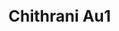<a name="material" />

# Chithrani Au1
<script type="application/ld+json">
  {
    "@context": "https://schema.org/",
    "@type": "ChemicalSubstance",
    "http://purl.org/dc/terms/conformsTo":
      {
        "@type": "CreativeWork",
        "@id": "https://bioschemas.org/profiles/ChemicalSubstance/0.4-RELEASE/"
      },
    "@id": "https://egonw.github.io/nanowiki/nanowiki416.html#material",
    "name": "Chithrani Au1",
    "sameAs": "http://127.0.0.1/mediawiki/index.php/Special:URIResolver/Chithrani_Au1"
  }
</script>

